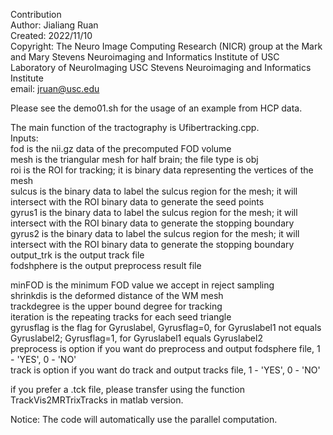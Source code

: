 Contribution <br />
Author: Jialiang Ruan <br />
Created: 2022/11/10  <br />
Copyright: The Neuro Image Computing Research (NICR) group at the Mark and Mary Stevens Neuroimaging 
and Informatics Institute of USC Laboratory of NeuroImaging USC Stevens Neuroimaging and Informatics Institute <br />
email: jruan@usc.edu

Please see the demo01.sh for the usage of an example from HCP data.

The main function of the tractography is Ufibertracking.cpp. <br />
Inputs: <br />
fod is the nii.gz data of the precomputed FOD volume <br />
mesh is the triangular mesh for half brain; the file type is obj <br />
roi is the ROI for tracking; it is binary data representing the vertices of the mesh <br />
sulcus is the binary data to label the sulcus region for the mesh; it will intersect with the ROI binary data to generate the seed points <br />
gyrus1 is the binary data to label the sulcus region for the mesh; it will intersect with the ROI binary data to generate the stopping boundary <br />
gyrus2 is the binary data to label the sulcus region for the mesh; it will intersect with the ROI binary data to generate the stopping boundary <br />
output_trk is the output track file <br />
fodshphere is the output preprocess result file <br />

minFOD is the minimum FOD value we accept in reject sampling <br />
shrinkdis is the deformed distance of the WM mesh <br />
trackdegree is the upper bound degree for tracking  <br />
iteration is the repeating tracks for each seed triangle <br />
gyrusflag is the flag for Gyruslabel, Gyrusflag=0, for Gyruslabel1 not equals Gyruslabel2; Gyrusflag=1, for Gyruslabel1 equals Gyruslabel2 <br />
preprocess is option if you want do preprocess and output fodsphere file, 1 - 'YES', 0 - 'NO' <br />
track is option if you want do track and output tracks file, 1 - 'YES', 0 - 'NO' <br />


if you prefer a .tck file, please transfer using the function TrackVis2MRTrixTracks in matlab version.


Notice: The code will automatically use the parallel computation.

